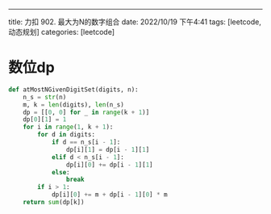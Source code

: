 ---
title: 力扣 902. 最大为N的数字组合
date: 2022/10/19 下午4:41
tags: [leetcode, 动态规划]
categories: [leetcode]

# 数位dp

```python
def atMostNGivenDigitSet(digits, n):
    n_s = str(n)
    m, k = len(digits), len(n_s)
    dp = [[0, 0] for _ in range(k + 1)]
    dp[0][1] = 1
    for i in range(1, k + 1):
        for d in digits:
            if d == n_s[i - 1]:
                dp[i][1] = dp[i - 1][1]
            elif d < n_s[i - 1]:
                dp[i][0] += dp[i - 1][1]
            else:
                break
        if i > 1:
            dp[i][0] += m + dp[i - 1][0] * m
    return sum(dp[k])
```